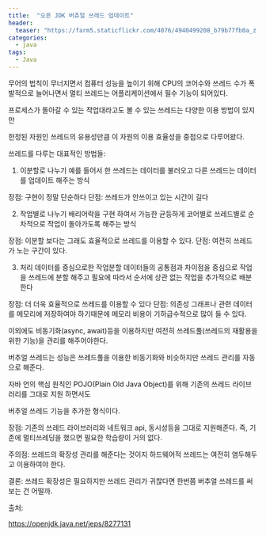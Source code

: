 ```yaml
---
title:  "오픈 JDK 버츄얼 쓰레드 업데이트"
header:
  teaser: "https://farm5.staticflickr.com/4076/4940499208_b79b77fb0a_z.jpg"
categories: 
  - java
tags:
  - Java
---
```


 무어의 법칙이 무너지면서 컴퓨터 성능을 높이기 위해 CPU의 코어수와 쓰레드 수가 폭발적으로 늘어나면서 멀티 쓰레드는 어플리케이션에서 필수 기능이 되어있다.
 
 프로세스가 돌아갈 수 있는 작업대라고도 볼 수 있는 쓰레드는 다양한 이용 방법이 있지만
 
 한정된 자원인 쓰레드의 유용성만큼 이 자원의 이용 효율성을 중점으로 다루어왔다.
 
 쓰레드를 다루는 대표적인 방법들:
 
   1. 이분할로 나누기
 예를 들어서 한 쓰레드는 데이터를 불러오고 다른 쓰레드는 데이터를 업데이트 해주는 방식
 
 장점: 구현이 정말 단순하다
 단점: 쓰레드가 안쓰이고 있는 시간이 길다
 
   2. 작업별로 나누기
 배리어락을 구현 하여서 가능한 균등하게 코어별로 쓰레드별로 순차적으로 작업이 돌아가도록 해주는 방식
 
 장점: 이분할 보다는 그래도 효율적으로 쓰레드를 이용할 수 있다.
 단점: 여전히 쓰레드가 노는 구간이 있다.
 
   3. 처리 데이터를 중심으로한 작업분할
 데이터들의 공통점과 차이점을 중심으로 작업을 쓰레드에 분할 해주고 필요에 따라서 순서에 상관 없는 작업을 추가적으로 배분한다
 
 장점: 더 더욱 효율적으로 쓰레드를 이용할 수 있다
 단점: 의존성 그래프나 관련 데이터를 메모리에 저장하여야 하기때문에 메모리 비용이 기하급수적으로 많이 들 수 있다.
 
 이외에도 비동기화(async, await)등을 이용하지만 여전히 쓰레드풀(쓰레드의 재활용을 위한 기능)을 관리를 해주어야한다.
 
 버추얼 쓰레드는 성능은 쓰레드풀을 이용한 비동기화와 비슷하지만 쓰레드 관리를 자동으로 해준다.
 
 자바 언의 핵심 원칙인 POJO(Plain Old Java Object)를 위해 기존의 쓰레드 라이브러리를 그대로 지원 하면서도
 
 버추얼 쓰레드 기능을 추가한 형식이다.
 
 장점: 기존의 쓰레드 라이브러리와 네트워크 api, 동시성등을 그대로 지원해준다. 즉, 기존에 멀티쓰레딩을 했으면 필요한 학습량이 거의 없다.
 
 주의점: 쓰레드의 확장성 관리를 해준다는 것이지 하드웨어적 쓰레드는 여전히 염두해두고 이용하여야 한다.
 
 결론: 쓰레드 확장성은 필요하지만 쓰레드 관리가 귀찮다면 한번쯤 버추얼 쓰레드를 써보는 건 어떨까.

출처: 

https://openjdk.java.net/jeps/8277131